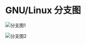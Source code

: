 # GNU/Linux 分支图

![分支图1](https://gfblog.cn/images/github/gfphp/linux-branches-1.png)

![分支图2](https://gfblog.cn/images/github/gfphp/linux-branches-2.png)